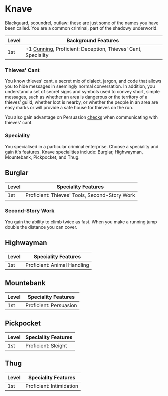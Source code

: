 # Knave

Blackguard, scoundrel, outlaw: these are just some of the names you have been called. You are a common criminal, part of the shadowy underworld.

| Level             | Background Features    |
| ----------------- | - |
| 1st               | +1 [Cunning](pages/characters/attributes.md?id=cunning), Proficient: Deception, Thieves' Cant, Speciality |

### Thieves' Cant

You know thieves’ cant, a secret mix of dialect, jargon, and code that allows you to hide messages in seemingly normal conversation. In addition, you understand a set of secret signs and symbols used to convey short, simple messages, such as whether an area is dangerous or the territory of a thieves’ guild, whether loot is nearby, or whether the people in an area are easy marks or will provide a safe house for thieves on the run.

You also gain advantage on Persuasion [checks](pages/rules/rolling.md?id=checks) when communicating with thieves' cant.

### Speciality

You specialised in a particular criminal enterprise. Choose a speciality and gain it's features. Knave specialities include: Burglar, Highwayman, Mountebank, Pickpocket, and Thug.

## Burglar

| Level             | Speciality Features    |
| ----------------- | - |
| 1st               | Proficient: Thieves' Tools, Second-Story Work |

### Second-Story Work

You gain the ability to climb twice as fast. When you make a running jump double the distance you can cover.

## Highwayman

| Level             | Speciality Features    |
| ----------------- | - |
| 1st               | Proficient: Animal Handling |

## Mountebank

| Level             | Speciality Features    |
| ----------------- | - |
| 1st               | Proficient: Persuasion |

## Pickpocket

| Level             | Speciality Features    |
| ----------------- | - |
| 1st               | Proficient: Sleight |

## Thug

| Level             | Speciality Features    |
| ----------------- | - |
| 1st               | Proficient: Intimidation |
